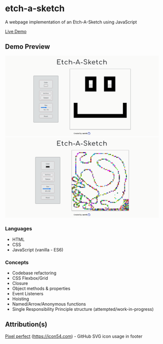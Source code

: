 # etch-a-sketch
A webpage implementation of an Etch-A-Sketch using JavaScript<br>

[Live Demo](https://sorrrb.github.io/etch-a-sketch/)

## Demo Preview
![Etch-A-Sketch Preview](./resources/demo.png)
![Etch-A-Sketch Rainbow Preview](./resources/demorgb.png)

### Languages
- HTML
- CSS
- JavaScript (vanilla - ES6)

### Concepts
- Codebase refactoring
- CSS Flexbox/Grid
- Closure
- Object methods & properties
- Event Listeners
- Hoisting
- Named/Arrow/Anonymous functions
- Single Responsibility Principle structure (attempted/work-in-progress)

## Attribution(s)
[Pixel perfect](https://www.flaticon.com/authors/pixel-perfect) (https://icon54.com) - GitHub SVG icon usage in footer